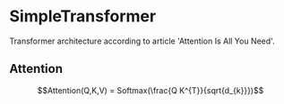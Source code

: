 # SimpleTransformer

Transformer architecture according to article 'Attention Is All You Need'.


## Attention

```math
Attention(Q,K,V) = Softmax(\frac{Q K^{T}}{sqrt{d_{k}}})
```
